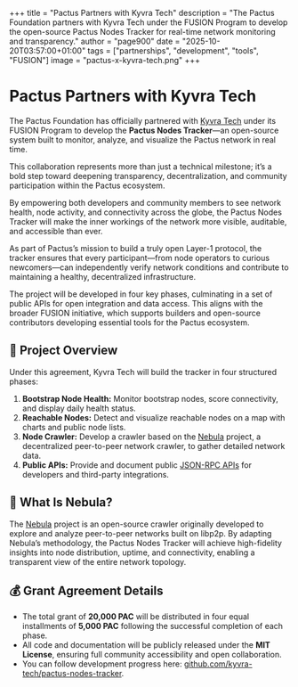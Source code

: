 +++
title = "Pactus Partners with Kyvra Tech"
description = "The Pactus Foundation partners with Kyvra Tech under the FUSION Program to develop the open-source Pactus Nodes Tracker for real-time network monitoring and transparency."
author = "page900"
date = "2025-10-20T03:57:00+01:00"
tags = ["partnerships", "development", "tools", "FUSION"]
image = "pactus-x-kyvra-tech.png"
+++

# Pactus Partners with Kyvra Tech

The Pactus Foundation has officially partnered with [Kyvra Tech](https://kyvra.xyz) under its FUSION Program to develop the **Pactus Nodes Tracker**—an open-source system built to monitor, analyze, and visualize the Pactus network in real time.

This collaboration represents more than just a technical milestone; it’s a bold step toward deepening transparency, decentralization, and community participation within the Pactus ecosystem.

By empowering both developers and community members to see network health, node activity, and connectivity across the globe, the Pactus Nodes Tracker will make the inner workings of the network more visible, auditable, and accessible than ever.

As part of Pactus’s mission to build a truly open Layer-1 protocol, the tracker ensures that every participant—from node operators to curious newcomers—can independently verify network conditions and contribute to maintaining a healthy, decentralized infrastructure.

The project will be developed in four key phases, culminating in a set of public APIs for open integration and data access. This aligns with the broader FUSION initiative, which supports builders and open-source contributors developing essential tools for the Pactus ecosystem.

## 🧭 Project Overview

Under this agreement, Kyvra Tech will build the tracker in four structured phases:

1. **Bootstrap Node Health:** Monitor bootstrap nodes, score connectivity, and display daily health status.
2. **Reachable Nodes:** Detect and visualize reachable nodes on a map with charts and public node lists.
3. **Node Crawler:** Develop a crawler based on the [Nebula](https://github.com/dennis-tra/nebula) project, a decentralized peer-to-peer network crawler, to gather detailed network data.
4. **Public APIs:** Provide and document public [JSON-RPC APIs](https://tracker.kyvra.xyz/json-rpc) for developers and third-party integrations.

## 🧩 What Is Nebula?

The [Nebula](https://github.com/dennis-tra/nebula) project is an open-source crawler originally developed to explore and analyze peer-to-peer networks built on libp2p. By adapting Nebula’s methodology, the Pactus Nodes Tracker will achieve high-fidelity insights into node distribution, uptime, and connectivity, enabling a transparent view of the entire network topology.

## 💰 Grant Agreement Details

* The total grant of **20,000 PAC** will be distributed in four equal installments of **5,000 PAC** following the successful completion of each phase.
* All code and documentation will be publicly released under the **MIT License**, ensuring full community accessibility and open collaboration.
* You can follow development progress here: [github.com/kyvra-tech/pactus-nodes-tracker](https://github.com/kyvra-tech/pactus-nodes-tracker).